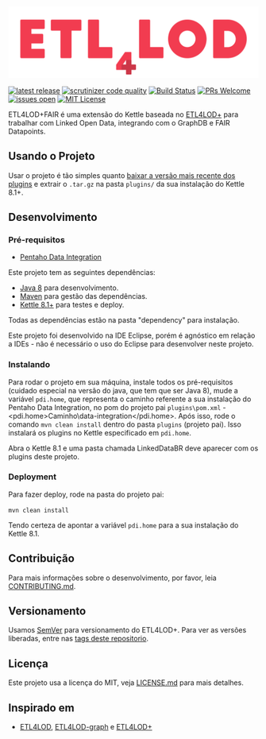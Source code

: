 ![](img/logo_big.png)

[![latest release](https://img.shields.io/github/release/johncurcio/ETL4LODPlus.svg?style=for-the-badge)](https://github.com/johncurcio/ETL4LODPlus/releases) [![scrutinizer code quality](https://img.shields.io/scrutinizer/g/johncurcio/ETL4LODPlus.svg?style=for-the-badge)](https://scrutinizer-ci.com/g/johncurcio/ETL4LODPlus/) [![Build Status](https://img.shields.io/scrutinizer/build/g/johncurcio/ETL4LODPlus.svg?style=for-the-badge)](https://scrutinizer-ci.com/g/johncurcio/ETL4LODPlus/build-status/master) [![PRs Welcome](https://img.shields.io/badge/prs-welcome-f23c50.svg?longCache=true&style=for-the-badge)](http://makeapullrequest.com) [![issues open](https://img.shields.io/github/issues/johncurcio/ETL4LODPlus.svg?style=for-the-badge)](https://github.com/johncurcio/ETL4LODPlus/issues) [![MIT License](https://img.shields.io/badge/license-MIT-FF8B0D.svg?longCache=true&style=for-the-badge)](LICENSE) 

ETL4LOD+FAIR é uma extensão do Kettle baseada no [ETL4LOD+](https://github.com/johncurcio/ETL4LODPlus/releases) para trabalhar com Linked Open Data, integrando com o GraphDB e FAIR Datapoints.

## Usando o Projeto

Usar o projeto é tão simples quanto [baixar a versão mais recente dos plugins](https://github.com/NickolasGomes/ETL4LOD-FAIR/releases) e extrair o ``.tar.gz`` na pasta ``plugins/`` da sua instalação do Kettle 8.1+.

## Desenvolvimento

### Pré-requisitos

* [Pentaho Data Integration](https://sourceforge.net/projects/pentaho/)

Este projeto tem as seguintes dependências:

* [Java 8](https://www.oracle.com/technetwork/java/javase/downloads/jdk8-downloads-2133151.html) para desenvolvimento.
* [Maven](https://maven.apache.org/) para gestão das dependências.
* [Kettle 8.1+](https://sourceforge.net/projects/pentaho/) para testes e deploy.

Todas as dependências estão na pasta "dependency" para instalação.

Este projeto foi desenvolvido na IDE Eclipse, porém é agnóstico em relação a IDEs - não é necessário o uso do Eclipse para desenvolver neste projeto.

### Instalando

Para rodar o projeto em sua máquina, instale todos os pré-requisitos (cuidado especial na versão do java, que tem que ser Java 8), mude a variável ``pdi.home``, que representa o caminho referente a sua instalação do Pentaho Data Integration, no pom do projeto pai ``plugins\pom.xml`` - <pdi.home>Caminho\data-integration</pdi.home>. Após isso, rode o comando ``mvn clean install`` dentro do pasta ``plugins`` (projeto pai). Isso instalará os plugins no Kettle especificado em ``pdi.home``.

Abra o Kettle 8.1 e uma pasta chamada LinkedDataBR deve aparecer com os plugins deste projeto. 

### Deployment

Para fazer deploy, rode na pasta do projeto pai:

``mvn clean install``

Tendo certeza de apontar a variável ``pdi.home`` para a sua instalação do Kettle 8.1.

## Contribuição

Para mais informações sobre o desenvolvimento, por favor, leia [CONTRIBUTING.md](CONTRIBUTING.md).

## Versionamento

Usamos [SemVer](http://semver.org/) para versionamento do ETL4LOD+. Para ver as versões liberadas, entre nas [tags deste repositorio](https://github.com/johncurcio/ETL4LODPlus/tags).

## Licença

Este projeto usa a licença do MIT, veja [LICENSE.md](LICENSE) para mais detalhes.

## Inspirado em

* [ETL4LOD](https://github.com/rogersmendonca/ETL4LOD),  [ETL4LOD-graph](https://github.com/rogersmendonca/ETL4LOD-Graph) e [ETL4LOD+](https://github.com/johncurcio/ETL4LODPlus/)
